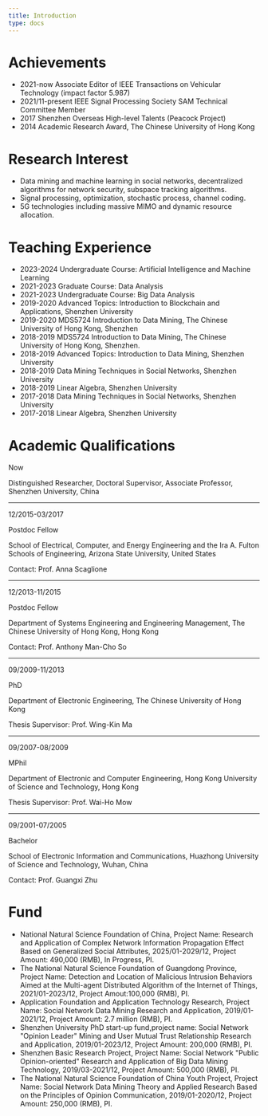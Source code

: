 ```yaml
---
title: Introduction
type: docs
---
```


# **Achievements**

- 2021-now Associate Editor of IEEE Transactions on Vehicular Technology (impact factor 5.987)
- 2021/11-present IEEE Signal Processing Society SAM Technical Committee Member
- 2017 Shenzhen Overseas High-level Talents (Peacock Project)
- 2014 Academic Research Award, The Chinese University of Hong Kong

# **Research Interest**

- Data mining and machine learning in social networks, decentralized algorithms for network security, subspace tracking algorithms.
- Signal processing, optimization, stochastic process, channel coding.
- 5G technologies including massive MIMO and dynamic resource allocation.

# **Teaching Experience**

- 2023-2024 Undergraduate Course: Artificial Intelligence and Machine Learning
- 2021-2023 Graduate Course: Data Analysis
- 2021-2023 Undergraduate Course: Big Data Analysis
- 2019-2020 Advanced Topics: Introduction to Blockchain and Applications, Shenzhen University 
- 2019-2020 MDS5724 Introduction to Data Mining, The Chinese University of Hong Kong, Shenzhen
- 2018-2019 MDS5724 Introduction to Data Mining, The Chinese University of Hong Kong, Shenzhen.
- 2018-2019 Advanced Topics: Introduction to Data Mining, Shenzhen University 
- 2018-2019 Data Mining Techniques in Social Networks, Shenzhen University 
- 2018-2019 Linear Algebra, Shenzhen University
- 2017-2018 Data Mining Techniques in Social Networks, Shenzhen University
- 2017-2018 Linear Algebra, Shenzhen University

# **Academic Qualifications**

Now

Distinguished Researcher, Doctoral Supervisor, Associate Professor, Shenzhen University, China

****

12/2015-03/2017

Postdoc Fellow

School of Electrical, Computer, and Energy Engineering and the Ira A. Fulton Schools of Engineering, Arizona State University, United States

Contact: Prof. Anna Scaglione

----

12/2013-11/2015

Postdoc Fellow

Department of Systems Engineering and Engineering Management, The Chinese University of Hong Kong, Hong Kong

Contact: Prof. Anthony Man-Cho So

---

09/2009-11/2013

PhD

Department of Electronic Engineering, The Chinese University of Hong Kong

Thesis Supervisor: Prof. Wing-Kin Ma

----

09/2007-08/2009

MPhil

Department of Electronic and Computer Engineering, Hong Kong University of Science and Technology, Hong Kong

Thesis Supervisor: Prof. Wai-Ho Mow

----

09/2001-07/2005

Bachelor

School of Electronic Information and Communications, Huazhong University of Science and Technology, Wuhan, China

Contact: Prof. Guangxi Zhu

# **Fund**

- National Natural Science Foundation of China, Project Name: Research and Application of Complex Network Information Propagation Effect Based on Generalized Social Attributes, 2025/01-2029/12, Project Amount: 490,000 (RMB), In Progress, PI.
- The National Natural Science Foundation of Guangdong Province, Project Name: Detection and Location of Malicious Intrusion Behaviors Aimed at the Multi-agent Distributed Algorithm of the Internet of Things, 2021/01-2023/12, Project Amout:100,000   (RMB), PI.
- Application Foundation and Application Technology Research, Project Name: Social Network Data Mining Research and Application, 2019/01-2021/12, Project Amount: 2.7 million (RMB), PI.
- Shenzhen University PhD start-up fund,project name: Social Network "Opinion Leader" Mining and User Mutual Trust Relationship Research and Application, 2019/01-2023/12, Project Amount: 200,000 (RMB), PI.
- Shenzhen Basic Research Project, Project Name: Social Network "Public Opinion-oriented" Research and Application of Big Data Mining Technology, 2019/03-2021/12, Project Amount: 500,000 (RMB), PI.
- The National Natural Science Foundation of China Youth Project, Project Name: Social Network Data Mining Theory and Applied Research Based on the Principles of Opinion Communication, 2019/01-2020/12, Project Amount: 250,000 (RMB), PI.
